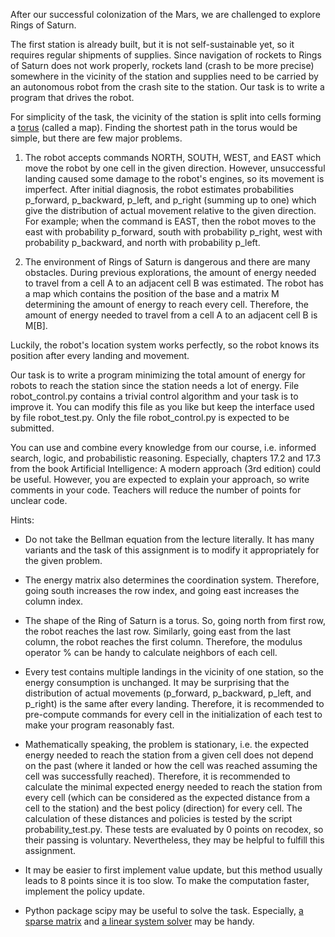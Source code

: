 After our successful colonization of the Mars, we are challenged to explore Rings of Saturn.

The first station is already built, but it is not self-sustainable yet, so it requires regular shipments of supplies.
Since navigation of rockets to Rings of Saturn does not work properly, rockets land (crash to be more precise) somewhere in the vicinity of the station
and supplies need to be carried by an autonomous robot from the crash site to the station.
Our task is to write a program that drives the robot.

For simplicity of the task, the vicinity of the station is split into cells forming a [torus](https://en.wikipedia.org/wiki/Torus) (called a map).
Finding the shortest path in the torus would be simple, but there are few major problems.

1. The robot accepts commands NORTH, SOUTH, WEST, and EAST which move the robot by one cell in the given direction.
However, unsuccessful landing caused some damage to the robot's engines, so its movement is imperfect.
After initial diagnosis, the robot estimates probabilities p_forward, p_backward, p_left, and p_right (summing up to one) which give the distribution of actual movement relative to the given direction.
For example; when the command is EAST, then the robot moves to the east with probability p_forward, south with probability p_right, west with probability p_backward, and north with probability p_left.

1. The environment of Rings of Saturn is dangerous and there are many obstacles.
During previous explorations, the amount of energy needed to travel from a cell A to an adjacent cell B was estimated.
The robot has a map which contains the position of the base and a matrix M determining the amount of energy to reach every cell.
Therefore, the amount of energy needed to travel from a cell A to an adjacent cell B is M[B].

Luckily, the robot's location system works perfectly, so the robot knows its position after every landing and movement.

Our task is to write a program minimizing the total amount of energy for robots to reach the station since the station needs a lot of energy.
File robot_control.py contains a trivial control algorithm and your task is to improve it.
You can modify this file as you like but keep the interface used by file robot_test.py.
Only the file robot_control.py is expected to be submitted.

You can use and combine every knowledge from our course, i.e. informed search, logic, and probabilistic reasoning.
Especially, chapters 17.2 and 17.3 from the book Artificial Intelligence: A modern approach (3rd edition) could be useful.
However, you are expected to explain your approach, so write comments in your code.
Teachers will reduce the number of points for unclear code.

Hints:
* Do not take the Bellman equation from the lecture literally.
It has many variants and the task of this assignment is to modify it appropriately for the given problem.

* The energy matrix also determines the coordination system.
Therefore, going south increases the row index, and going east increases the column index.

* The shape of the Ring of Saturn is a torus.
So, going north from first row, the robot reaches the last row.
Similarly, going east from the last column, the robot reaches the first column.
Therefore, the modulus operator % can be handy to calculate neighbors of each cell.

* Every test contains multiple landings in the vicinity of one station, so the energy consumption is unchanged.
It may be surprising that the distribution of actual movements (p_forward, p_backward, p_left, and p_right) is the same after every landing.
Therefore, it is recommended to pre-compute commands for every cell in the initialization of each test to make your program reasonably fast.

* Mathematically speaking, the problem is stationary, i.e. the expected energy needed to reach the station from a given cell does not depend on the past (where it landed or how the cell was reached assuming the cell was successfully reached).
Therefore, it is recommended to calculate the minimal expected energy needed to reach the station from every cell (which can be considered as the expected distance from a cell to the station) and the best policy (direction) for every cell. 
The calculation of these distances and policies is tested by the script probability_test.py.
These tests are evaluated by 0 points on recodex, so their passing is voluntary.
Nevertheless, they may be helpful to fulfill this assignment.

* It may be easier to first implement value update, but this method usually leads to 8 points since it is too slow.
To make the computation faster, implement the policy update.

* Python package scipy may be useful to solve the task.
Especially, [a sparse matrix](https://docs.scipy.org/doc/scipy/reference/generated/scipy.sparse.csc_matrix.html) and [a linear system solver](https://docs.scipy.org/doc/scipy/reference/generated/scipy.sparse.linalg.spsolve.html) may be handy.

